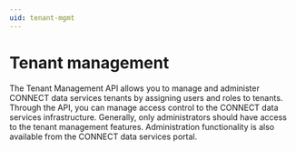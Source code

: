 ```yaml
---
uid: tenant-mgmt
---
```


# Tenant management

The Tenant Management API allows you to manage and administer CONNECT data services tenants by assigning users and roles to tenants. Through the API, you can manage access control to the CONNECT data services infrastructure. Generally, only administrators should have access to the tenant management features. Administration functionality is also available from the CONNECT data services portal.

